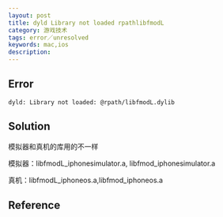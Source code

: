 ```yaml
---
layout: post
title: dyld Library not loaded rpathlibfmodL
category: 游戏技术
tags: error／unresolved
keywords: mac,ios
description: 
---	
```



## Error

```
dyld: Library not loaded: @rpath/libfmodL.dylib
```

## Solution

模拟器和真机的库用的不一样

模拟器：libfmodL_iphonesimulator.a, libfmod_iphonesimulator.a

真机：libfmodL_iphoneos.a,libfmod_iphoneos.a

## Reference
